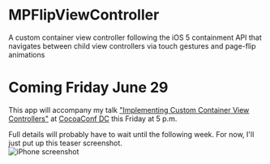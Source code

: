 MPFlipViewController
====================

A custom container view controller following the iOS 5 containment API that navigates between child view controllers via touch gestures and page-flip animations
  
Coming Friday June 29
=====================

This app will accompany my talk ["Implementing Custom Container View Controllers"](http://cocoaconf.com/conference/sessionDetails/82?confId=4) at [CocoaConf DC](http://cocoaconf.com/dc-2012/home) this Friday at 5 p.m.  

Full details will probably have to wait until the following week.  For now, I'll just put up this teaser screenshot.  
![iPhone screenshot](https://github.com/mpospese/MPFlipViewController/blob/master/iPhone_screenshot@2x.png)
